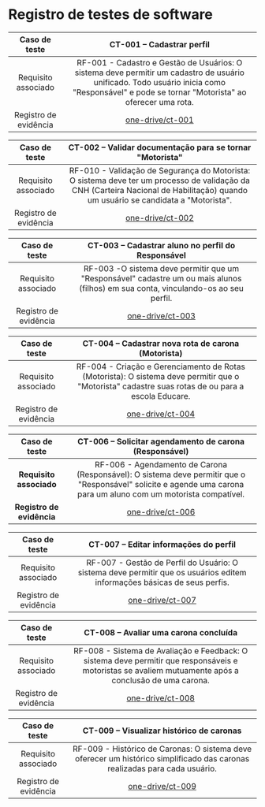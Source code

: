 # Registro de testes de software

| **Caso de teste** 	| **CT-001 – Cadastrar perfil** 	|
|:---:	|:---:	|
| Requisito associado | RF-001 - Cadastro e Gestão de Usuários: O sistema deve permitir um cadastro de usuário unificado. Todo usuário inicia como "Responsável" e pode se tornar "Motorista" ao oferecer uma rota. |
| Registro de evidência | [one-drive/ct-001](https://sgapucminasbr-my.sharepoint.com/personal/1434009_sga_pucminas_br/_layouts/15/guestaccess.aspx?share=EeooG3W3f41AnAv4FGUgpjoBNUAVjBSqf0tmtADkJ6gzGQ&nav=eyJyZWZlcnJhbEluZm8iOnsicmVmZXJyYWxBcHAiOiJPbmVEcml2ZUZvckJ1c2luZXNzIiwicmVmZXJyYWxBcHBQbGF0Zm9ybSI6IldlYiIsInJlZmVycmFsTW9kZSI6InZpZXciLCJyZWZlcnJhbFZpZXciOiJNeUZpbGVzTGlua0NvcHkifX0&e=xbuhL9) |

| **Caso de teste** 	| **CT-002 – Validar documentação para se tornar "Motorista"** 	|
|:---:	|:---:	|
| Requisito associado | RF-010 - Validação de Segurança do Motorista: O sistema deve ter um processo de validação da CNH (Carteira Nacional de Habilitação) quando um usuário se candidata a "Motorista". |
| Registro de evidência | [one-drive/ct-002](https://sgapucminasbr-my.sharepoint.com/personal/1434009_sga_pucminas_br/_layouts/15/guestaccess.aspx?share=EV6YSJVzwrlMgUXzs-CkBbIBJOiFj_18OorZDgmRQzpD9Q&nav=eyJyZWZlcnJhbEluZm8iOnsicmVmZXJyYWxBcHAiOiJPbmVEcml2ZUZvckJ1c2luZXNzIiwicmVmZXJyYWxBcHBQbGF0Zm9ybSI6IldlYiIsInJlZmVycmFsTW9kZSI6InZpZXciLCJyZWZlcnJhbFZpZXciOiJNeUZpbGVzTGlua0NvcHkifX0&e=jfIsIU) |


| **Caso de teste** 	| **CT-003 – Cadastrar aluno no perfil do Responsável** 	|
|:---:	|:---:	|
| Requisito associado | RF-003 -O sistema deve permitir que um "Responsável" cadastre um ou mais alunos (filhos) em sua conta, vinculando-os ao seu perfil. |
| Registro de evidência | [one-drive/ct-003](https://sgapucminasbr-my.sharepoint.com/personal/1434009_sga_pucminas_br/_layouts/15/stream.aspx?id=%2Fpersonal%2F1434009%5Fsga%5Fpucminas%5Fbr%2FDocuments%2FSTRADA%20%28TIAS%29%20%2D%20Registros%20de%20testes%20de%20software%2FCT%2D003%20%E2%80%93%20Cadastrar%20aluno%20no%20perfil%20do%20Respons%C3%A1vel%2Ewebm&referrer=StreamWebApp%2EWeb&referrerScenario=AddressBarCopied%2Eview%2E200d82bd%2D62c5%2D47ad%2Dafbc%2Dd11476de62a6) |


| **Caso de teste** 	| **CT-004 – Cadastrar nova rota de carona (Motorista)**	|
|:---:	|:---:	|
| Requisito associado | RF-004 - Criação e Gerenciamento de Rotas (Motorista): O sistema deve permitir que o "Motorista" cadastre suas rotas de ou para a escola Educare. |
| Registro de evidência | [one-drive/ct-004](https://sgapucminasbr-my.sharepoint.com/personal/1434009_sga_pucminas_br/_layouts/15/guestaccess.aspx?share=ESC35BZM74dGrvUNCUUxjtgBsS8D-ZME3cvAqZyFHUdTKg&nav=eyJyZWZlcnJhbEluZm8iOnsicmVmZXJyYWxBcHAiOiJPbmVEcml2ZUZvckJ1c2luZXNzIiwicmVmZXJyYWxBcHBQbGF0Zm9ybSI6IldlYiIsInJlZmVycmFsTW9kZSI6InZpZXciLCJyZWZlcnJhbFZpZXciOiJNeUZpbGVzTGlua0NvcHkifX0&e=LEZ3pU) |

| **Caso de teste** | **CT-006 – Solicitar agendamento de carona (Responsável)** |
|:---:|:---:|
| **Requisito associado** | RF-006 - Agendamento de Carona (Responsável): O sistema deve permitir que o "Responsável" solicite e agende uma carona para um aluno com um motorista compatível. |
| **Registro de evidência** | [one-drive/ct-006](https://sgapucminasbr-my.sharepoint.com/personal/1434009_sga_pucminas_br/_layouts/15/stream.aspx?id=%2Fpersonal%2F1434009%5Fsga%5Fpucminas%5Fbr%2FDocuments%2FSTRADA%20%28TIAS%29%20%2D%20Registros%20de%20testes%20de%20software%2FSolicitando%20carona%2Emp4&nav=eyJyZWZlcnJhbEluZm8iOnsicmVmZXJyYWxBcHAiOiJPbmVEcml2ZUZvckJ1c2luZXNzIiwicmVmZXJyYWxBcHBQbGF0Zm9ybSI6IldlYiIsInJlZmVycmFsTW9kZSI6InZpZXciLCJyZWZlcnJhbFZpZXciOiJNeUZpbGVzTGlua0NvcHkifX0&ga=1&referrer=StreamWebApp%2EWeb&referrerScenario=AddressBarCopied%2Eview%2Ed0d1a752%2D33b9%2D4a5a%2Dba72%2D4d7bd6e4a720) |


| **Caso de teste** 	| **CT-007 – Editar informações do perfil** 	|
|:---:	|:---:	|
| Requisito associado | RF-007 - Gestão de Perfil do Usuário: O sistema deve permitir que os usuários editem informações básicas de seus perfis. |
| Registro de evidência | [one-drive/ct-007](https://sgapucminasbr-my.sharepoint.com/personal/1434009_sga_pucminas_br/Documents/STRADA%20(TIAS)%20-%20Registros%20de%20testes%20de%20software/CT-008%20-%20Editar%20informa%C3%A7%C3%B5es%20do%20perfil.mkv?csf=1&web=1&e=AgDGD6) |

| **Caso de teste** 	| **CT-008 – Avaliar uma carona concluída** 	|
|:---:	|:---:	|
| Requisito associado | RF-008 - Sistema de Avaliação e Feedback: O sistema deve permitir que responsáveis e motoristas se avaliem mutuamente após a conclusão de uma carona. |
| Registro de evidência | [one-drive/ct-008](https://sgapucminasbr-my.sharepoint.com/personal/1284883_sga_pucminas_br/_layouts/15/guestaccess.aspx?share=EalAVk2cqT5DuoTtrV-mzxwBC-C0nrs42xiUIo8JOTWgjw&nav=eyJyZWZlcnJhbEluZm8iOnsicmVmZXJyYWxBcHAiOiJPbmVEcml2ZUZvckJ1c2luZXNzIiwicmVmZXJyYWxBcHBQbGF0Zm9ybSI6IldlYiIsInJlZmVycmFsTW9kZSI6InZpZXciLCJyZWZlcnJhbFZpZXciOiJNeUZpbGVzTGlua0NvcHkifX0&e=Cs6gxb) |

| **Caso de teste** 	| **CT-009 – Visualizar histórico de caronas** 	|
|:---:	|:---:	|
| Requisito associado | RF-009 - Histórico de Caronas: O sistema deve oferecer um histórico simplificado das caronas realizadas para cada usuário. |
| Registro de evidência | [one-drive/ct-009](https://sgapucminasbr-my.sharepoint.com/personal/1284883_sga_pucminas_br/_layouts/15/guestaccess.aspx?share=EbGvN6EQywZAgyYrhZTJXogBVHDeY8cRT2mPJ_GctXj6EQ&e=AawkQd&nav=eyJyZWZlcnJhbEluZm8iOnsicmVmZXJyYWxBcHAiOiJTdHJlYW1XZWJBcHAiLCJyZWZlcnJhbFZpZXciOiJTaGFyZURpYWxvZy1MaW5rIiwicmVmZXJyYWxBcHBQbGF0Zm9ybSI6IldlYiIsInJlZmVycmFsTW9kZSI6InZpZXcifX0%3D) |
